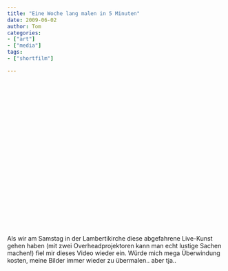 ```yaml
---
title: "Eine Woche lang malen in 5 Minuten"
date: 2009-06-02
author: Tom
categories:
- ["art"]
- ["media"]
tags:
- ["shortfilm"]

---
```

<object width="425" height="344"><param name="movie" value="http://www.youtube.com/v/jtzdxseO-gs&hl=de&fs=1"></param><param name="allowFullScreen" value="true"></param><param name="allowscriptaccess" value="always"></param><embed src="https://www.youtube.com/v/jtzdxseO-gs&hl=de&fs=1" type="application/x-shockwave-flash" allowscriptaccess="always" allowfullscreen="true" width="425" height="344"></embed></object>

Als wir am Samstag in der Lambertikirche diese abgefahrene Live-Kunst gehen haben (mit zwei Overheadprojektoren kann man echt lustige Sachen machen!) fiel mir dieses Video wieder ein. Würde mich mega Überwindung kosten, meine Bilder immer wieder zu übermalen.. aber tja.. 